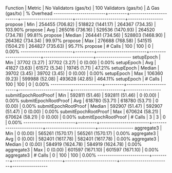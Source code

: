 Function                 | Metric  | No Validators (gas/tx) | 100 Validators (gas/tx) |         Δ Gas (gas/tx) |   % Overhead
-------------------------+---------+------------------------+-------------------------+------------------------+-----------------
propose                  | Min     |     254455 (706.82)    |      518822 (1441.17)   |     264367 (734.35)    |     103.90%
propose                  | Avg     |     265016 (736.16)    |      529536 (1470.93)   |     264520 (734.78)    |      99.81%
propose                  | Median  |     264441 (734.56)    |      528803 (1468.90)   |     264362 (734.34)    |      99.97%
propose                  | Max     |     276688 (768.58)    |      541515 (1504.21)   |     264827 (735.63)    |      95.71%
propose                  | # Calls |                    100 |                     100 |                      0 |       0.00%
-------------------------+---------+------------------------+-------------------------+------------------------+-----------------
setupEpoch               | Min     |      37702 (3.27)      |       37702 (3.27)      |          0 (0.00)      |       0.00%
setupEpoch               | Avg     |      41827 (3.63)      |       61572 (5.34)      |      19745 (1.71)      |      47.21%
setupEpoch               | Median  |      39702 (3.45)      |       39702 (3.45)      |          0 (0.00)      |       0.00%
setupEpoch               | Max     |     106360 (9.23)      |      599988 (52.08)     |     493628 (42.85)     |     464.11%
setupEpoch               | # Calls |                    100 |                     100 |                      0 |       0.00%
-------------------------+---------+------------------------+-------------------------+------------------------+-----------------
submitEpochRootProof     | Min     |     592811 (51.46)     |      592811 (51.46)     |          0 (0.00)      |       0.00%
submitEpochRootProof     | Avg     |     618780 (53.71)     |      618780 (53.71)     |          0 (0.00)      |       0.00%
submitEpochRootProof     | Median  |     592907 (51.47)     |      592907 (51.47)     |          0 (0.00)      |       0.00%
submitEpochRootProof     | Max     |     670624 (58.21)     |      670624 (58.21)     |          0 (0.00)      |       0.00%
submitEpochRootProof     | # Calls |                      3 |                       3 |                      0 |       0.00%
-------------------------+---------+------------------------+-------------------------+------------------------+-----------------
aggregate3               | Min     |          0 (0.00)      |      565261 (1570.17)   |     565261 (1570.17)   |       0.00%
aggregate3               | Avg     |          0 (0.00)      |      582401 (1617.78)   |     582401 (1617.78)   |       0.00%
aggregate3               | Median  |          0 (0.00)      |      584919 (1624.78)   |     584919 (1624.78)   |       0.00%
aggregate3               | Max     |          0 (0.00)      |      601597 (1671.10)   |     601597 (1671.10)   |       0.00%
aggregate3               | # Calls |                      0 |                     100 |                    100 |       0.00%
-------------------------+---------+------------------------+-------------------------+------------------------+-----------------
